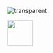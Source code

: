 ![transparent](https://capsule-render.vercel.app/api?type=transparent&fontColor=703ee5&text=HEY%20THERE&height=150&fontSize=60&descAlignY=75&descAlign=center)

<a href="https://www.linkedin.com/in/ali-jabar-aa056423b/">
  <img height="60" src="https://github.com/sharonye0/sharonye0/assets/86781708/05040862-89c8-490f-81c4-7144fa7b08b1"/>
</a>



<!--
**sharonye0/sharonye0** is a ✨ _special_ ✨ repository because its `README.md` (this file) appears on your GitHub profile.

Here are some ideas to get you started:
- 🔭 I’m currently working on ...
- 🌱 I’m currently learning ...
- 👯 I’m looking to collaborate on ...
- 🤔 I’m looking for help with ...
- 💬 Ask me about ...
- 📫 How to reach me: ...
- ⚡ Fun fact: ...
-->
